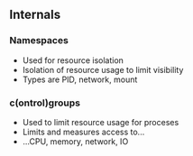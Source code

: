 ## Internals

### Namespaces

* Used for resource isolation
* Isolation of resource usage to limit visibility
* Types are PID, network, mount

### c(ontrol)groups

* Used to limit resource usage for proceses
* Limits and measures access to...
* ...CPU, memory, network, IO
